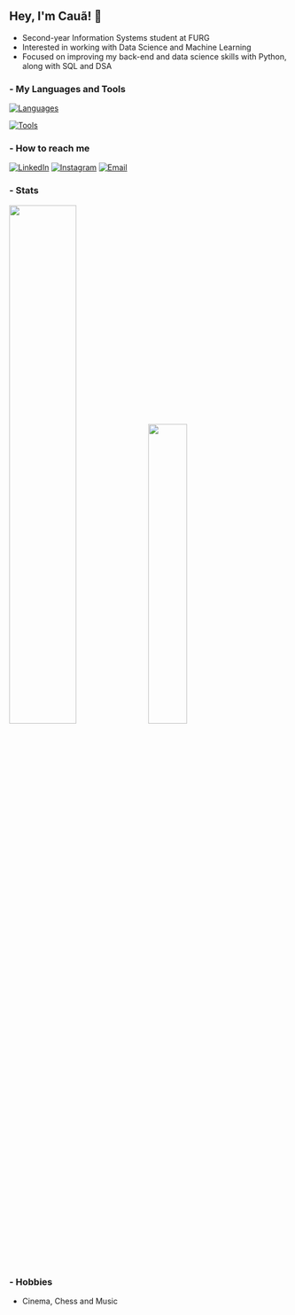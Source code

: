 ## Hey, I'm Cauã! 👋 


- Second-year Information Systems student at FURG
- Interested in working with Data Science and Machine Learning
- Focused on improving my back-end and data science skills with Python, along with SQL and DSA

### - My Languages and Tools

[![Languages](https://skillicons.dev/icons?i=html,css,js,py,postgresql)](https://skillicons.dev)

[![Tools](https://skillicons.dev/icons?i=git,vscode,linux)](https://skillicons.dev)

### - How to reach me

[![LinkedIn](https://img.shields.io/badge/linkedin-0A66C2?style=for-the-badge&logo=linkedin&logoColor=white)](https://www.linkedin.com/in/cauafsantosdev/)
[![Instagram](https://img.shields.io/badge/instagram-E4405F?style=for-the-badge&logo=instagram&logoColor=white)](https://www.instagram.com/cauafsantosdev/)
[![Email](https://img.shields.io/badge/email-EA4335?style=for-the-badge&logo=gmail&logoColor=white)](mailto:cauafsantosdev@gmail.com)

### - Stats

<p><img width="49%" src="https://github-readme-stats.vercel.app/api?username=cauafsantosdev&theme=midnight-purple&show_icons=true&rank_icon=github&hide_border=false&count_private=true"> <img width="37.25%" src="https://github-readme-stats.vercel.app/api/top-langs/?username=cauafsantosdev&theme=midnight-purple&show_icons=true&hide_border=false&layout=compact"></p>

### - Hobbies

- Cinema, Chess and Music
